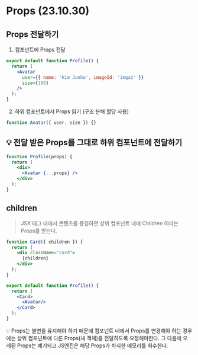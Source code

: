 # Props (23.10.30)

## Props 전달하기

1. 컴포넌트에 Props 전달

```jsx
export default function Profile() {
  return (
    <Avatar
      user={{ name: 'Kim Junho', imageId: 'imga1' }}
      size={100}
    />
  );
}
```

2. 하위 컴포넌트에서 Props 읽기 (구조 분해 할당 사용)

```jsx
function Avatar({ user, size }) {}
```

## 💡 **전달 받은 Props를 그대로 하위 컴포넌트에 전달하기**

```jsx
function Profile(props) {
  return (
    <div>
      <Avatar {...props} />
    </div>
  );
}
```

## children
> JSX 태그 내에서 콘텐츠를 중첩하면 상위 컴포넌트 내에 Children 이라는 Props를 받는다.
> 

```jsx
function Card({ children }) {
  return (
    <div className="card">
      {children}
    </div>
  );
}

export default function Profile() {
  return (
    <Card>
      <Avatar/>
    </Card>
  );
}
```

💡 Props는 불변을 유지해야 하기 때문에 컴포넌트 내에서 Props를 변경해야 하는 경우에는 상위 컴포넌트에 다른 Props(새 객체)를 전달하도록 요청해야한다. 그 다음에 오래된 Props는 폐기되고 JS엔진은 해당 Props가 차지한 메모리를 회수한다.